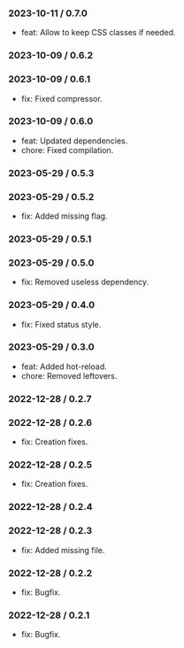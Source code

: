 ### 2023-10-11 / 0.7.0

- feat: Allow to keep CSS classes if needed.

### 2023-10-09 / 0.6.2


### 2023-10-09 / 0.6.1

- fix: Fixed compressor.

### 2023-10-09 / 0.6.0

- feat: Updated dependencies.
- chore: Fixed compilation.

### 2023-05-29 / 0.5.3


### 2023-05-29 / 0.5.2

- fix: Added missing flag.

### 2023-05-29 / 0.5.1


### 2023-05-29 / 0.5.0

- fix: Removed useless dependency.

### 2023-05-29 / 0.4.0

- fix: Fixed status style.

### 2023-05-29 / 0.3.0

- feat: Added hot-reload.
- chore: Removed leftovers.

### 2022-12-28 / 0.2.7


### 2022-12-28 / 0.2.6

- fix: Creation fixes.

### 2022-12-28 / 0.2.5

- fix: Creation fixes.

### 2022-12-28 / 0.2.4


### 2022-12-28 / 0.2.3

- fix: Added missing file.

### 2022-12-28 / 0.2.2

- fix: Bugfix.

### 2022-12-28 / 0.2.1

- fix: Bugfix.

